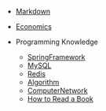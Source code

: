 <!-- markdownlint-disable MD041 -->

- [Markdown](Markdown.md)

- [Economics](docs/Economics.md)

- Programming Knowledge
  - [SpringFramework](docs/SpringFramework.md)
  - [MySQL](docs/MySQL.md)
  - [Redis](docs/Redis.md)
  - [Algorithm](docs/Algorithms.md)
  - [ComputerNetwork](docs/ComputerNetwork.md)
  - [How to Read a Book](docs/HowToReadABook.md)

